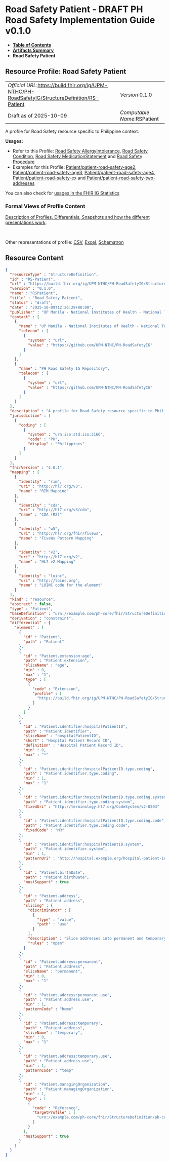 # Road Safety Patient - DRAFT PH Road Safety Implementation Guide v0.1.0

* [**Table of Contents**](toc.md)
* [**Artifacts Summary**](artifacts.md)
* **Road Safety Patient**

## Resource Profile: Road Safety Patient 

| | |
| :--- | :--- |
| *Official URL*:https://build.fhir.org/ig/UPM-NTHC/PH-RoadSafetyIG/StructureDefinition/RS-Patient | *Version*:0.1.0 |
| Draft as of 2025-10-09 | *Computable Name*:RSPatient |

 
A profile for Road Safety resource specific to Philippine context. 

**Usages:**

* Refer to this Profile: [Road Safety AllergyIntolerance](StructureDefinition-RS-Allergyintolerance.md), [Road Safety Condition](StructureDefinition-RS-Condition.md), [Road Safety MedicationStatement](StructureDefinition-RS-Medicationstatement.md) and [Road Safety Procedure](StructureDefinition-RS-Procedure.md)
* Examples for this Profile: [Patient/patient-road-safety-age2](Patient-patient-road-safety-age2.md), [Patient/patient-road-safety-age3](Patient-patient-road-safety-age3.md), [Patient/patient-road-safety-age4](Patient-patient-road-safety-age4.md), [Patient/patient-road-safety-ex](Patient-patient-road-safety-ex.md) and [Patient/patient-road-safety-two-addresses](Patient-patient-road-safety-two-addresses.md)

You can also check for [usages in the FHIR IG Statistics](https://packages2.fhir.org/xig/example.fhir.ph.roadsafety|current/StructureDefinition/RS-Patient)

### Formal Views of Profile Content

 [Description of Profiles, Differentials, Snapshots and how the different presentations work](http://build.fhir.org/ig/FHIR/ig-guidance/readingIgs.html#structure-definitions). 

 

Other representations of profile: [CSV](StructureDefinition-RS-Patient.csv), [Excel](StructureDefinition-RS-Patient.xlsx), [Schematron](StructureDefinition-RS-Patient.sch) 



## Resource Content

```json
{
  "resourceType" : "StructureDefinition",
  "id" : "RS-Patient",
  "url" : "https://build.fhir.org/ig/UPM-NTHC/PH-RoadSafetyIG/StructureDefinition/RS-Patient",
  "version" : "0.1.0",
  "name" : "RSPatient",
  "title" : "Road Safety Patient",
  "status" : "draft",
  "date" : "2025-10-09T12:26:29+00:00",
  "publisher" : "UP Manila - National Institutes of Health - National Telehealth Center",
  "contact" : [
    {
      "name" : "UP Manila - National Institutes of Health - National Telehealth Center",
      "telecom" : [
        {
          "system" : "url",
          "value" : "https://github.com/UPM-NTHC/PH-RoadSafetyIG"
        }
      ]
    },
    {
      "name" : "PH Road Safety IG Repository",
      "telecom" : [
        {
          "system" : "url",
          "value" : "https://github.com/UPM-NTHC/PH-RoadSafetyIG"
        }
      ]
    }
  ],
  "description" : "A profile for Road Safety resource specific to Philippine context.",
  "jurisdiction" : [
    {
      "coding" : [
        {
          "system" : "urn:iso:std:iso:3166",
          "code" : "PH",
          "display" : "Philippines"
        }
      ]
    }
  ],
  "fhirVersion" : "4.0.1",
  "mapping" : [
    {
      "identity" : "rim",
      "uri" : "http://hl7.org/v3",
      "name" : "RIM Mapping"
    },
    {
      "identity" : "cda",
      "uri" : "http://hl7.org/v3/cda",
      "name" : "CDA (R2)"
    },
    {
      "identity" : "w5",
      "uri" : "http://hl7.org/fhir/fivews",
      "name" : "FiveWs Pattern Mapping"
    },
    {
      "identity" : "v2",
      "uri" : "http://hl7.org/v2",
      "name" : "HL7 v2 Mapping"
    },
    {
      "identity" : "loinc",
      "uri" : "http://loinc.org",
      "name" : "LOINC code for the element"
    }
  ],
  "kind" : "resource",
  "abstract" : false,
  "type" : "Patient",
  "baseDefinition" : "urn://example.com/ph-core/fhir/StructureDefinition/ph-core-patient",
  "derivation" : "constraint",
  "differential" : {
    "element" : [
      {
        "id" : "Patient",
        "path" : "Patient"
      },
      {
        "id" : "Patient.extension:age",
        "path" : "Patient.extension",
        "sliceName" : "age",
        "min" : 0,
        "max" : "1",
        "type" : [
          {
            "code" : "Extension",
            "profile" : [
              "https://build.fhir.org/ig/UPM-NTHC/PH-RoadSafetyIG/StructureDefinition/rs-patient-age"
            ]
          }
        ]
      },
      {
        "id" : "Patient.identifier:hospitalPatientID",
        "path" : "Patient.identifier",
        "sliceName" : "hospitalPatientID",
        "short" : "Hospital Patient Record ID",
        "definition" : "Hospital Patient Record ID",
        "min" : 0,
        "max" : "*"
      },
      {
        "id" : "Patient.identifier:hospitalPatientID.type.coding",
        "path" : "Patient.identifier.type.coding",
        "min" : 1,
        "max" : "1"
      },
      {
        "id" : "Patient.identifier:hospitalPatientID.type.coding.system",
        "path" : "Patient.identifier.type.coding.system",
        "fixedUri" : "http://terminology.hl7.org/CodeSystem/v2-0203"
      },
      {
        "id" : "Patient.identifier:hospitalPatientID.type.coding.code",
        "path" : "Patient.identifier.type.coding.code",
        "fixedCode" : "MR"
      },
      {
        "id" : "Patient.identifier:hospitalPatientID.system",
        "path" : "Patient.identifier.system",
        "min" : 1,
        "patternUri" : "http://hospital.example.org/hospital-patient-id"
      },
      {
        "id" : "Patient.birthDate",
        "path" : "Patient.birthDate",
        "mustSupport" : true
      },
      {
        "id" : "Patient.address",
        "path" : "Patient.address",
        "slicing" : {
          "discriminator" : [
            {
              "type" : "value",
              "path" : "use"
            }
          ],
          "description" : "Slice addresses into permanent and temporary",
          "rules" : "open"
        }
      },
      {
        "id" : "Patient.address:permanent",
        "path" : "Patient.address",
        "sliceName" : "permanent",
        "min" : 0,
        "max" : "1"
      },
      {
        "id" : "Patient.address:permanent.use",
        "path" : "Patient.address.use",
        "min" : 1,
        "patternCode" : "home"
      },
      {
        "id" : "Patient.address:temporary",
        "path" : "Patient.address",
        "sliceName" : "temporary",
        "min" : 0,
        "max" : "1"
      },
      {
        "id" : "Patient.address:temporary.use",
        "path" : "Patient.address.use",
        "min" : 1,
        "patternCode" : "temp"
      },
      {
        "id" : "Patient.managingOrganization",
        "path" : "Patient.managingOrganization",
        "min" : 1,
        "type" : [
          {
            "code" : "Reference",
            "targetProfile" : [
              "urn://example.com/ph-core/fhir/StructureDefinition/ph-core-organization"
            ]
          }
        ],
        "mustSupport" : true
      }
    ]
  }
}

```
